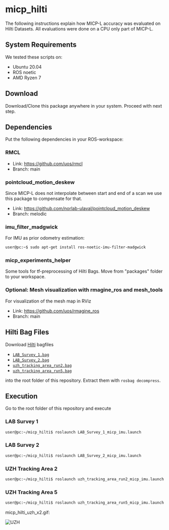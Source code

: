# micp_hilti

The following instructions explain how MICP-L accuracy was evaluated on Hilti Datasets. All evaluations were done on a CPU only part of MICP-L.

## System Requirements

We tested these scripts on:
- Ubuntu 20.04
- ROS noetic
- AMD Ryzen 7

## Download

Download/Clone this package anywhere in your system. Proceed with next step.

## Dependencies

Put the following dependencies in your ROS-workspace:

### RMCL

- Link: https://github.com/uos/rmcl
- Branch: main

### pointcloud_motion_deskew

Since MICP-L does not interpolate between start and end of a scan we use this package to compensate for that.

- Link: https://github.com/norlab-ulaval/pointcloud_motion_deskew
- Branch: melodic

### imu_filter_madgwick

For IMU as prior odometry estimation:

```bash
user@pc:~$ sudo apt-get install ros-noetic-imu-filter-madgwick
```
### micp_experiments_helper

Some tools for tf-preprocessing of Hilti Bags. Move from "packages" folder to your workspace.

### Optional: Mesh visualization with rmagine_ros and mesh_tools

For visualization of the mesh map in RViz

- Link: https://github.com/uos/rmagine_ros
- Branch: main

## Hilti Bag Files

Download [Hilti](https://hilti-challenge.com/dataset-2021.html) bagfiles
- [`LAB_Survey_1.bag`](https://storage.googleapis.com/hilti_challenge/LAB_Survey_1.bag)
- [`LAB_Survey_2.bag`](https://storage.googleapis.com/hilti_challenge/LAB_Survey_2.bag)
- [`uzh_tracking_area_run2.bag`](https://storage.googleapis.com/hilti_challenge/uzh_tracking_area_run2.bag)
- [`uzh_tracking_area_run5.bag`](https://storage.googleapis.com/hilti_challenge/uzh_tracking_area_run5.bag)

into the root folder of this repository. Extract them with `rosbag decompress`.

## Execution

Go to the root folder of this repository and execute

### LAB Survey 1

```bash
user@pc:~/micp_hilti$ roslaunch LAB_Survey_1_micp_imu.launch
```

### LAB Survey 2

```bash
user@pc:~/micp_hilti$ roslaunch LAB_Survey_2_micp_imu.launch
```


### UZH Tracking Area 2

```bash
user@pc:~/micp_hilti$ roslaunch uzh_tracking_area_run2_micp_imu.launch
```


### UZH Tracking Area 5

```bash
user@pc:~/micp_hilti$ roslaunch uzh_tracking_area_run5_micp_imu.launch
```


micp_hilti_uzh_x2.gif:

![UZH](img/micp_hilti_uzh_x2.gif "Loading 'micp_hilti_uzh_x2.gif' ...")
